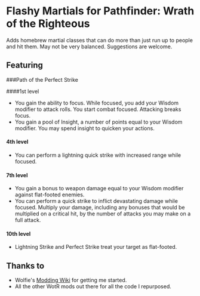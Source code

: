 # Flashy Martials for Pathfinder: Wrath of the Righteous 

Adds homebrew martial classes that can do more than just run up to people and hit them. May not be very balanced. Suggestions are welcome.   

## Featuring

###Path of the Perfect Strike

####1st level 
- You gain the ability to focus. While focused, you add your Wisdom modifier to attack rolls. You start combat focused. Attacking breaks focus.
- You gain a pool of Insight, a number of points equal to your Wisdom modifier. You may spend insight to quicken your actions.

#### 4th level
- You can perform a lightning quick strike with increased range while focused.

#### 7th level
- You gain a bonus to weapon damage equal to your Wisdom modifier against flat-footed enemies.
- You can perform a quick strike to inflict devastating damage while focused. Multiply your damage, including any bonuses that would be multiplied on a critical hit, by the number of attacks you may make on a full attack.

#### 10th level
- Lightning Strike and Perfect Strike treat your target as flat-footed.

## Thanks to  
-   Wolfie's [Modding Wiki](https://github.com/WittleWolfie/OwlcatModdingWiki/wiki) for getting me started.
-   All the other WotR mods out there for all the code I repurposed.
